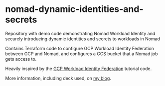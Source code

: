 # nomad-dynamic-identities-and-secrets
Repository with demo code demonstrating Nomad Workload Identity and securely introducing dynamic identities and secrets to workloads in Nomad

Contains Terraform code to configure GCP Workload Identity Federation between GCP and Nomad, and configures a GCS bucket that a Nomad job gets access to.

Heavily inspired by the [GCP Workload Identity Federation](https://developer.hashicorp.com/nomad/tutorials/fed-workload-identity/integration-gcp) tutorial code.

More information, including deck used, on [my blog](https://atodorov.me/talks/nomad-workload-identity/).